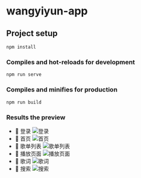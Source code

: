 # wangyiyun-app

## Project setup
```
npm install
```

### Compiles and hot-reloads for development
```
npm run serve
```

### Compiles and minifies for production
```
npm run build
```

### Results the preview
- 🚀 登录 ![登录](https://github.com/Aug-Turkey/wangyiyun-app/blob/master/src/assets/images/%E7%99%BB%E5%BD%95.png)
- 🚀 首页 ![首页](https://github.com/Aug-Turkey/wangyiyun-app/blob/master/src/assets/images/%E9%A6%96%E9%A1%B5.png)
- 🚀 歌单列表 ![歌单列表](https://github.com/Aug-Turkey/wangyiyun-app/blob/master/src/assets/images/%E6%AD%8C%E5%8D%95%E5%88%97%E8%A1%A8.png)
- 🚀 播放页面 ![播放页面](https://github.com/Aug-Turkey/wangyiyun-app/blob/master/src/assets/images/%E6%92%AD%E6%94%BE%E9%A1%B5%E9%9D%A2.png)
- 🚀 歌词 ![歌词](https://github.com/Aug-Turkey/wangyiyun-app/blob/master/src/assets/images/%E6%AD%8C%E8%AF%8D.png)
- 🚀 搜索 ![搜索](https://github.com/Aug-Turkey/wangyiyun-app/blob/master/src/assets/images/%E6%90%9C%E7%B4%A2.png)